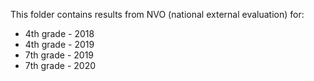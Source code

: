 This folder contains results from NVO (national external evaluation) for: <br />

* 4th grade  - 2018 <br />
* 4th grade - 2019 <br />
* 7th grade - 2019 <br />
* 7th grade - 2020
